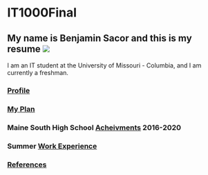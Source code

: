 # IT1000Final

## My name is Benjamin Sacor and this is my resume   ![](https://en.wikipedia.org/wiki/Missouri_Tigers#/media/File:Missouri_Tigers_logo.svg)

I am an IT student at the University of Missouri - Columbia, and I am currently a freshman.

### [Profile](profile.md)

### [My Plan](myplan.md)

### Maine South High School [Acheivments](acheivments.md) 2016-2020

### Summer [Work Experience](workexperience.md)

### [References](references.md)
